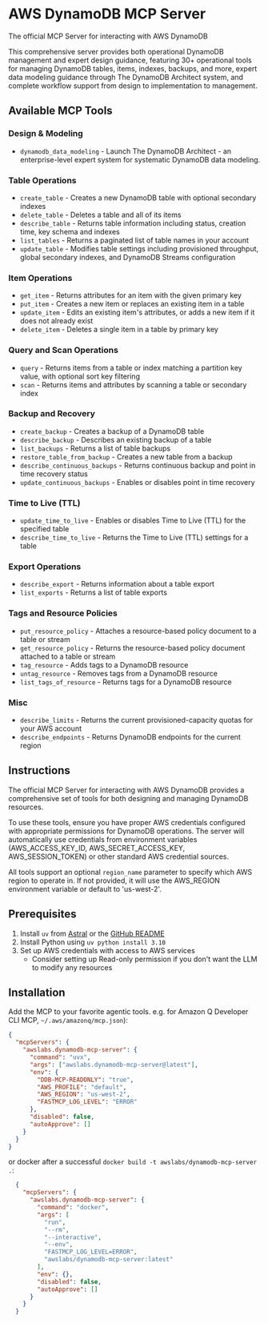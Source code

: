 # AWS DynamoDB MCP Server

The official MCP Server for interacting with AWS DynamoDB

This comprehensive server provides both operational DynamoDB management and expert design guidance, featuring 30+ operational tools for managing DynamoDB tables, items, indexes, backups, and more, expert data modeling guidance through The DynamoDB Architect system, and complete workflow support from design to implementation to management.

## Available MCP Tools

### Design & Modeling
- `dynamodb_data_modeling` - Launch The DynamoDB Architect - an enterprise-level expert system for systematic DynamoDB data modeling.

### Table Operations
- `create_table` - Creates a new DynamoDB table with optional secondary indexes
- `delete_table` - Deletes a table and all of its items
- `describe_table` - Returns table information including status, creation time, key schema and indexes
- `list_tables` - Returns a paginated list of table names in your account
- `update_table` - Modifies table settings including provisioned throughput, global secondary indexes, and DynamoDB Streams configuration

### Item Operations
- `get_item` - Returns attributes for an item with the given primary key
- `put_item` - Creates a new item or replaces an existing item in a table
- `update_item` - Edits an existing item's attributes, or adds a new item if it does not already exist
- `delete_item` - Deletes a single item in a table by primary key

### Query and Scan Operations
- `query` - Returns items from a table or index matching a partition key value, with optional sort key filtering
- `scan` - Returns items and attributes by scanning a table or secondary index

### Backup and Recovery
- `create_backup` - Creates a backup of a DynamoDB table
- `describe_backup` - Describes an existing backup of a table
- `list_backups` - Returns a list of table backups
- `restore_table_from_backup` - Creates a new table from a backup
- `describe_continuous_backups` - Returns continuous backup and point in time recovery status
- `update_continuous_backups` - Enables or disables point in time recovery

### Time to Live (TTL)
- `update_time_to_live` - Enables or disables Time to Live (TTL) for the specified table
- `describe_time_to_live` - Returns the Time to Live (TTL) settings for a table

### Export Operations
- `describe_export` - Returns information about a table export
- `list_exports` - Returns a list of table exports

### Tags and Resource Policies
- `put_resource_policy` - Attaches a resource-based policy document to a table or stream
- `get_resource_policy` - Returns the resource-based policy document attached to a table or stream
- `tag_resource` - Adds tags to a DynamoDB resource
- `untag_resource` - Removes tags from a DynamoDB resource
- `list_tags_of_resource` - Returns tags for a DynamoDB resource

### Misc
- `describe_limits` - Returns the current provisioned-capacity quotas for your AWS account
- `describe_endpoints` - Returns DynamoDB endpoints for the current region

## Instructions

The official MCP Server for interacting with AWS DynamoDB provides a comprehensive set of tools for both designing and managing DynamoDB resources.

To use these tools, ensure you have proper AWS credentials configured with appropriate permissions for DynamoDB operations. The server will automatically use credentials from environment variables (AWS_ACCESS_KEY_ID, AWS_SECRET_ACCESS_KEY, AWS_SESSION_TOKEN) or other standard AWS credential sources.

All tools support an optional `region_name` parameter to specify which AWS region to operate in. If not provided, it will use the AWS_REGION environment variable or default to 'us-west-2'.

## Prerequisites

1. Install `uv` from [Astral](https://docs.astral.sh/uv/getting-started/installation/) or the [GitHub README](https://github.com/astral-sh/uv#installation)
2. Install Python using `uv python install 3.10`
3. Set up AWS credentials with access to AWS services
   - Consider setting up Read-only permission if you don't want the LLM to modify any resources

## Installation

Add the MCP to your favorite agentic tools. e.g. for Amazon Q Developer CLI MCP, `~/.aws/amazonq/mcp.json`):

```json
{
  "mcpServers": {
    "awslabs.dynamodb-mcp-server": {
      "command": "uvx",
      "args": ["awslabs.dynamodb-mcp-server@latest"],
      "env": {
        "DDB-MCP-READONLY": "true",
        "AWS_PROFILE": "default",
        "AWS_REGION": "us-west-2",
        "FASTMCP_LOG_LEVEL": "ERROR"
      },
      "disabled": false,
      "autoApprove": []
    }
  }
}
```

or docker after a successful `docker build -t awslabs/dynamodb-mcp-server .`:

```json
  {
    "mcpServers": {
      "awslabs.dynamodb-mcp-server": {
        "command": "docker",
        "args": [
          "run",
          "--rm",
          "--interactive",
          "--env",
          "FASTMCP_LOG_LEVEL=ERROR",
          "awslabs/dynamodb-mcp-server:latest"
        ],
        "env": {},
        "disabled": false,
        "autoApprove": []
      }
    }
  }
```
